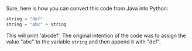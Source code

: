 Sure, here is how you can convert this code from Java into Python:

```python
string = "def"
string = "abc" + string 
```
This will print 'abcdef'. The original intention of the code was to assign the value "abc" to the variable `string` and then append it with "def".

